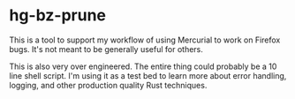# hg-bz-prune

This is a tool to support my workflow of using Mercurial to work on Firefox
bugs. It's not meant to be generally useful for others.

This is also very over engineered. The entire thing could probably be a 10 line
shell script. I'm using it as a test bed to learn more about error handling,
logging, and other production quality Rust techniques.

